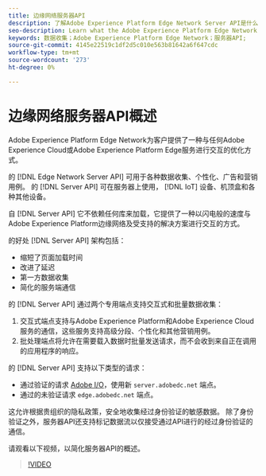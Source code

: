 ```yaml
---
title: 边缘网络服务器API
description: 了解Adobe Experience Platform Edge Network Server API是什么以及如何使用它。
seo-description: Learn what the Adobe Experience Platform Edge Network Server API is and how you can use it.
keywords: 数据收集；Adobe Experience Platform Edge Network；服务器API;
source-git-commit: 4145e22519c1df2d5c010e563b81642a6f647cdc
workflow-type: tm+mt
source-wordcount: '273'
ht-degree: 0%

---
```



# 边缘网络服务器API概述

Adobe Experience Platform Edge Network为客户提供了一种与任何Adobe Experience Cloud或Adobe Experience Platform Edge服务进行交互的优化方式。

的 [!DNL Edge Network Server API] 可用于各种数据收集、个性化、广告和营销用例。 的 [!DNL Server API] 可在服务器上使用， [!DNL IoT] 设备、机顶盒和各种其他设备。

自 [!DNL Server API] 它不依赖任何库来加载，它提供了一种以闪电般的速度与Adobe Experience Platform边缘网络及受支持的解决方案进行交互的方式。

的好处 [!DNL Server API] 架构包括：

* 缩短了页面加载时间
* 改进了延迟
* 第一方数据收集
* 简化的服务端通信

的 [!DNL Server API] 通过两个专用端点支持交互式和批量数据收集：

1. 交互式端点支持与Adobe Experience Platform和Adobe Experience Cloud服务的通信，这些服务支持高级分段、个性化和其他营销用例。
2. 批处理端点将允许在需要载入数据时批量发送请求，而不会收到来自正在调用的应用程序的响应。

的 [!DNL Server API] 支持以下类型的请求：

* 通过验证的请求 [Adobe I/O](https://developer.adobe.com/)，使用新 `server.adobedc.net` 端点。
* 通过的未验证请求 `edge.adobedc.net` 端点。

这允许根据贵组织的隐私政策，安全地收集经过身份验证的敏感数据。 除了身份验证之外，服务器API还支持标记数据流以仅接受通过API进行的经过身份验证的通信。

请观看以下视频，以简化服务器API的概述。

>[!VIDEO](https://video.tv.adobe.com/v/341448/)